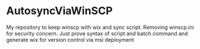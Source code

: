 # AutosyncViaWinSCP
My repository to keep winscp with wix and sync script. Removing winscp.ini for security concern. 
Just prove syntax of script and batch command and generate wix for version control via msi deployment
